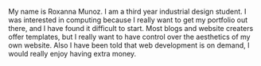 My name is Roxanna Munoz. I am a third year industrial design student. I was
interested in computing because I really want to get my portfolio out there,
and I have found it difficult to start.  Most blogs and website creaters offer
templates, but I really want to have control over the aesthetics of my own
website.  Also I have been told that web development is on demand, I would
really enjoy having extra money.
